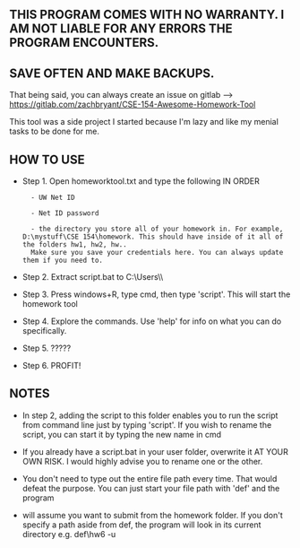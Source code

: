 ## **THIS PROGRAM COMES WITH NO WARRANTY. I AM NOT LIABLE FOR ANY ERRORS THE PROGRAM ENCOUNTERS.**

## **SAVE OFTEN AND MAKE BACKUPS.**

That being said, you can always create an issue on gitlab --> https://gitlab.com/zachbryant/CSE-154-Awesome-Homework-Tool

This tool was a side project I started because I'm lazy and like my menial tasks to be done for me.

## **HOW TO USE**

* Step 1. Open homeworktool.txt and type the following IN ORDER

        - UW Net ID
        
        - Net ID password
        
        - the directory you store all of your homework in. For example, D:\mystuff\CSE 154\homework. This should have inside of it all of the folders hw1, hw2, hw..
        Make sure you save your credentials here. You can always update them if you need to.

* Step 2. Extract script.bat to C:\Users\\<your user>\

* Step 3. Press windows+R, type cmd, then type 'script'. This will start the homework tool

* Step 4. Explore the commands. Use 'help' for info on what you can do specifically.

* Step 5. ?????

* Step 6. PROFIT!

## **NOTES**

* In step 2, adding the script to this folder enables you to run the script from command line just by typing 'script'. If you wish to rename the script, you can start it by typing the new name in cmd

* If you already have a script.bat in your user folder, overwrite it AT YOUR OWN RISK. I would highly advise you to rename one or the other.

* You don't need to type out the entire file path every time. That would defeat the purpose. You can just start your file path with 'def' and the program

* will assume you want to submit from the homework folder. If you don't specify a path aside from def, the program will look in its current directory e.g. def\hw6 -u
